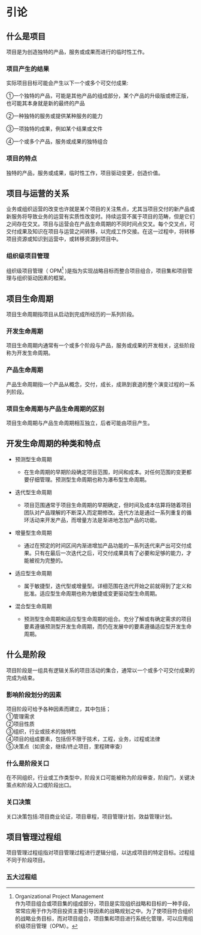 # 引论
## 什么是项目  

项目是为创造独特的产品，服务或成果而进行的临时性工作。  

### 项目产生的结果  

实际项目目标可能会产生以下一个或多个可交付成果:  

①一个独特的产品，可能是其他产品的组成部分，某个产品的升级版或修正版，也可能其本身就是新的最终的产品  

②一种独特的服务或提供某种服务的能力  

③一项独特的成果，例如某个结果或文件  

④一个或多个产品，服务或成果的独特组合  

### 项目的特点  

独特的产品，服务或成果，临时性工作，项目驱动变更，创造价值。  

## 项目与运营的关系  

业务或组织运营的改变也许就是某个项目的关注焦点，尤其当项目交付的新产品或新服务将导致业务的运营有实质性改变时。持续运营不属于项目的范畴，但是它们之间存在交叉。项目与运营会在产品生命周期的不同时间点交叉。每个交叉点，可交付成果及知识在项目与运营之间转移，以完成工作交接。在这一过程中，将转移项目资源或知识到运营中，或转移资源到项目中。  

### 组织级项目管理  

组织级项目管理（ OPM[^1] )是指为实现战略目标而整合项目组合，项目集和项目管理与组织驱动因素的框架。  
[^1]: Organizational Project Management  
作为项目组合或项目集的组成部分，项目是实现组织战略和目标的一种手段，常常应用于作为项目投资主要引导因素的战略规划之中。为了使项目符合组织的战略业务目标，而对项目组合，项目集和项目进行系统化管理，可以应用组织级项目管理（OPM）。

## 项目生命周期
  
项目生命周期指项目从启动到完成所经历的一系列阶段。  
  
### 开发生命周期  

  项目生命周期内通常有一个或多个阶段与产品，服务或成果的开发相关，这些阶段称为开发生命周期。

### 产品生命周期  

  产品生命周期指一个产品从概念，交付，成长，成熟到衰退的整个演变过程的一系列阶段。  

### 项目生命周期与产品生命周期的区别  

  项目生命周期与产品生命周期相互独立，后者可能由项目产生。  

## 开发生命周期的种类和特点  

+ 预测型生命周期
    + 在生命周期的早期阶段确定项目范围，时间和成本。对任何范围的变更都要仔细管理。预测型生命周期也称为瀑布型生命周期。  

+ 迭代型生命周期  
    + 项目范围通常于项目生命周期的早期确定，但时间及成本估算将随着项目团队对产品理解的不断深入而定期修改。迭代方法是通过一系列重复的循环活动来开发产品，而增量方法是渐进地怎加产品的功能。  

+ 增量型生命周期  
    + 通过在预定的时间区间内渐进增加产品功能的一系列迭代来产出可交付成果。只有在最后一次迭代之后，可交付成果具有了必要和足够的能力，才能被视为完整的。
+ 适应型生命周期  
    + 属于敏捷型，迭代型或增量型。详细范围在迭代开始之前就得到了定义和批准。适应型生命周期也称为敏捷或变更驱动型生命周期。
+ 混合型生命周期
    + 预测型生命周期和适应型生命周期的组合。充分了解或有确定需求的项目要素遵循预测型开发生命周期，而仍在发展中的要素遵循适应型开发生命周期。

## 什么是阶段  

项目阶段是一组具有逻辑关系的项目活动的集合，通常以一个或多个可交付成果的完成为结束。  

### 影响阶段划分的因素

项目阶段可给予各种因素而建立，其中包括；  
①管理需求  
②项目性质  
③组织，行业或技术的独特性  
④项目的组成要素，包括但不限于技术，工程，业务，过程或法律  
⑤决策点（如资金，继续/终止项目，里程碑审查）  

### 什么是阶段关口

在不同组织，行业或工作类型中，阶段关口可能被称为阶段审查，阶段门，关键决策点和阶段入口或阶段出口。  

### 关口决策

关口决策包括:项目商业论证，项目章程，项目管理计划，效益管理计划。  

## 项目管理过程组

项目管理过程组指对项目管理过程进行逻辑分组，以达成项目的特定目标。过程组不同于阶段项目。  

### 五大过程组

